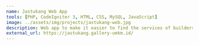 ```yaml
---
name: Jastukang Web App
tools: [PHP, CodeIgniter 3, HTML, CSS, MySQL, JavaScript]
image: ../assets/img/projects/jastukang-web.jpg
description: Web app to make it easier to find the services of builders and building materials.
external_url: https://jastukang.gallery-umkm.id/
---
```

